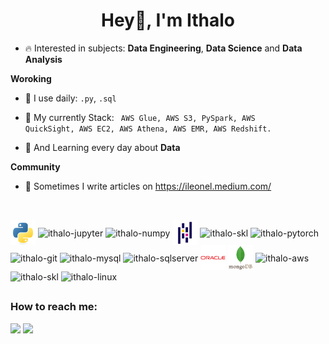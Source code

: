 <h1 align="center">Hey👋, I'm Ithalo</h1>


- 🔥 Interested in subjects: **Data Engineering**, **Data Science** and **Data Analysis**

**Woroking** 
- 🎲 I use daily: <code>.py</code>, <code>.sql</code>

- 🎲 My currently Stack: <code> AWS Glue, AWS S3, PySpark, AWS QuickSight, AWS EC2, AWS Athena, AWS EMR, AWS Redshift.</code>

- 🎲 And Learning every day about **Data**

**Community**
- 📖 Sometimes I write articles on https://ileonel.medium.com/
##

<div style="display: inline_block"><br>
  <img align="center" alt="ithalo-Python" height="40" width="40" src="https://raw.githubusercontent.com/devicons/devicon/master/icons/python/python-original.svg">
  <img align="center" alt="ithalo-jupyter" height="40" width="40" src="https://cdn.jsdelivr.net/gh/devicons/devicon/icons/jupyter/jupyter-original-wordmark.svg"/>
  <img align="center" alt="ithalo-numpy" height="40" width="40" src="https://cdn.jsdelivr.net/gh/devicons/devicon/icons/numpy/numpy-original.svg"/>
  <img align="center" alt="ithalo-pandas" height="40" width="40" src="https://raw.githubusercontent.com/devicons/devicon/2ae2a900d2f041da66e950e4d48052658d850630/icons/pandas/pandas-original.svg"/>
  <img align="center" alt="ithalo-skl" height="40" width="40" src="https://upload.wikimedia.org/wikipedia/commons/0/05/Scikit_learn_logo_small.svg"/>
  <img align="center" alt="ithalo-pytorch" height="40" width="40" src="https://www.vectorlogo.zone/logos/pytorch/pytorch-icon.svg"/>
  <img align="center" alt="ithalo-git" height="40" width="40" src="https://www.vectorlogo.zone/logos/git-scm/git-scm-icon.svg"/>
  <img align="center" alt="ithalo-mysql" height="40" width="40" src="https://cdn.jsdelivr.net/gh/devicons/devicon/icons/mysql/mysql-original.svg">
  <img align="center" alt="ithalo-sqlserver" height="40" width="40" src="https://www.svgrepo.com/show/303229/microsoft-sql-server-logo.svg"/>
  <img align="center" alt="ithalo-oracle" height="40" width="40" src="https://raw.githubusercontent.com/devicons/devicon/master/icons/oracle/oracle-original.svg"/>
  <img align="center" alt+ "ithalo-mongo" height="40" width="40" src="https://raw.githubusercontent.com/devicons/devicon/master/icons/mongodb/mongodb-original-wordmark.svg"/>
  <img align="center" alt="ithalo-aws" height="40" width="40" src="https://cdn.jsdelivr.net/gh/devicons/devicon/icons/amazonwebservices/amazonwebservices-plain-wordmark.svg"/>
  <img align="center" alt="ithalo-skl" height="40" width="40" src="https://www.vectorlogo.zone/logos/tensorflow/tensorflow-icon.svg"/>
  <img align="center" alt="ithalo-linux" height="40" width="40" src="https://www.vectorlogo.zone/logos/linux/linux-icon.svg"/>
 
</div>

##

<div> 
<h3 align="left">How to reach me: </h3>
  <a href = "mailto:ithaloleonel.data@gmail.com"><img src="https://img.shields.io/badge/-Gmail-%23333?style=for-the-badge&logo=gmail&logoColor=white" target="_blank"></a>
  <a href="https://www.linkedin.com/in/ileonel/" target="_blank"><img src="https://img.shields.io/badge/-LinkedIn-%230077B5?style=for-the-badge&logo=linkedin&logoColor=white" target="_blank"></a> 
</div>
